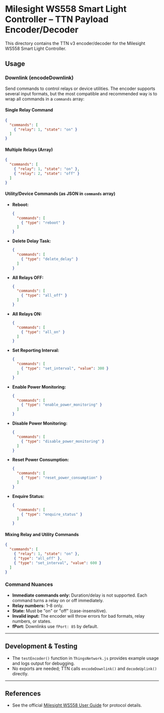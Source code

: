 # Milesight WS558 Smart Light Controller – TTN Payload Encoder/Decoder

This directory contains the TTN v3 encoder/decoder for the Milesight WS558 Smart Light Controller.

## Usage

### Downlink (encodeDownlink)

Send commands to control relays or device utilities. The encoder supports several input formats, but the most compatible and recommended way is to wrap all commands in a `commands` array:

#### Single Relay Command
```json
{
  "commands": [
    { "relay": 1, "state": "on" }
  ]
}
```

#### Multiple Relays (Array)
```json
{
  "commands": [
    { "relay": 1, "state": "on" },
    { "relay": 2, "state": "off" }
  ]
}
```

#### Utility/Device Commands (as JSON in `commands` array)
- **Reboot:**
  ```json
  {
    "commands": [
      { "type": "reboot" }
    ]
  }
  ```
- **Delete Delay Task:**
  ```json
  {
    "commands": [
      { "type": "delete_delay" }
    ]
  }
  ```
- **All Relays OFF:**
  ```json
  {
    "commands": [
      { "type": "all_off" }
    ]
  }
  ```
- **All Relays ON:**
  ```json
  {
    "commands": [
      { "type": "all_on" }
    ]
  }
  ```
- **Set Reporting Interval:**
  ```json
  {
    "commands": [
      { "type": "set_interval", "value": 300 }
    ]
  }
  ```
- **Enable Power Monitoring:**
  ```json
  {
    "commands": [
      { "type": "enable_power_monitoring" }
    ]
  }
  ```
- **Disable Power Monitoring:**
  ```json
  {
    "commands": [
      { "type": "disable_power_monitoring" }
    ]
  }
  ```
- **Reset Power Consumption:**
  ```json
  {
    "commands": [
      { "type": "reset_power_consumption" }
    ]
  }
  ```
- **Enquire Status:**
  ```json
  {
    "commands": [
      { "type": "enquire_status" }
    ]
  }
  ```

#### Mixing Relay and Utility Commands
```json
{
  "commands": [
    { "relay": 1, "state": "on" },
    { "type": "all_off" },
    { "type": "set_interval", "value": 600 }
  ]
}
```

### Command Nuances
- **Immediate commands only:** Duration/delay is not supported. Each command turns a relay on or off immediately.
- **Relay numbers:** 1–8 only.
- **State:** Must be "on" or "off" (case-insensitive).
- **Invalid input:** The encoder will throw errors for bad formats, relay numbers, or states.
- **fPort:** Downlinks use `fPort: 85` by default.

---

## Development & Testing
- The `testEncoder()` function in `ThingsNetwork.js` provides example usage and logs output for debugging.
- No exports are needed; TTN calls `encodeDownlink()` and `decodeUplink()` directly.

---

## References
- See the official [Milesight WS558 User Guide](ws558-user-guide-en.pdf) for protocol details. 